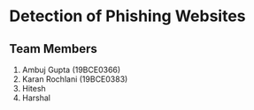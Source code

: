# Detection of Phishing Websites

## Team Members
1. Ambuj Gupta (19BCE0366)
2. Karan Rochlani (19BCE0383)
3. Hitesh
4. Harshal